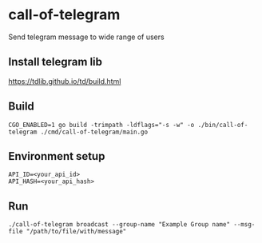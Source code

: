 # call-of-telegram
Send telegram message to wide range of users

## Install telegram lib
https://tdlib.github.io/td/build.html

## Build
```shell
CGO_ENABLED=1 go build -trimpath -ldflags="-s -w" -o ./bin/call-of-telegram ./cmd/call-of-telegram/main.go
```

## Environment setup
```shell
API_ID=<your_api_id>
API_HASH=<your_api_hash>
```

## Run
```shell
./call-of-telegram broadcast --group-name "Example Group name" --msg-file "/path/to/file/with/message"
```
